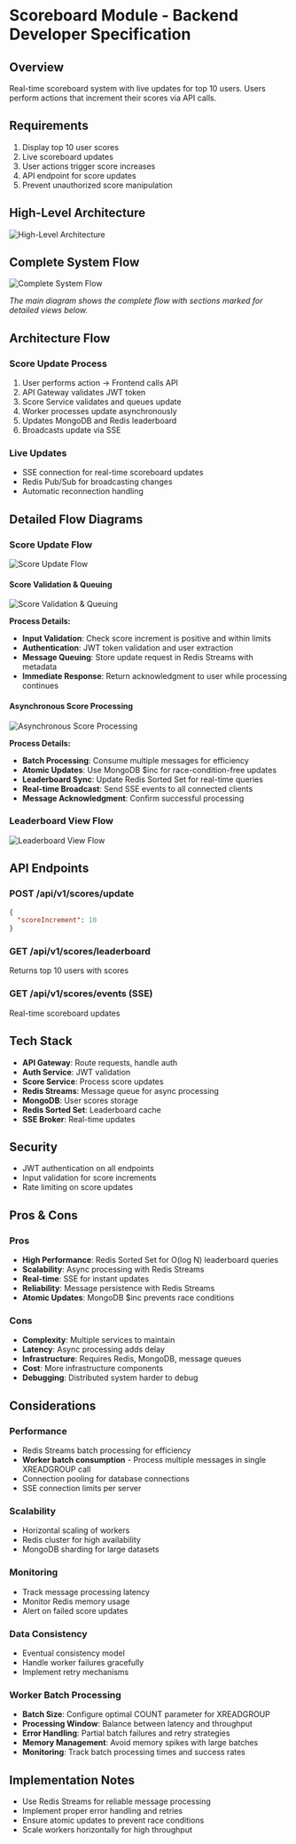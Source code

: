 # Scoreboard Module - Backend Developer Specification

## Overview
Real-time scoreboard system with live updates for top 10 users. Users perform actions that increment their scores via API calls.

## Requirements
1. Display top 10 user scores
2. Live scoreboard updates
3. User actions trigger score increases
4. API endpoint for score updates
5. Prevent unauthorized score manipulation

## High-Level Architecture
![High-Level Architecture](diagrams/generated/high-level-architecture.svg)

## Complete System Flow
![Complete System Flow](diagrams/generated/main.diagram.svg)

*The main diagram shows the complete flow with sections marked for detailed views below.*

## Architecture Flow

### Score Update Process
1. User performs action → Frontend calls API
2. API Gateway validates JWT token
3. Score Service validates and queues update
4. Worker processes update asynchronously
5. Updates MongoDB and Redis leaderboard
6. Broadcasts update via SSE

### Live Updates
- SSE connection for real-time scoreboard updates
- Redis Pub/Sub for broadcasting changes
- Automatic reconnection handling

## Detailed Flow Diagrams

### Score Update Flow
![Score Update Flow](diagrams/generated/score-update-flow.svg)

#### Score Validation & Queuing
![Score Validation & Queuing](diagrams/generated/score-validation-flow.svg)

**Process Details:**
- **Input Validation**: Check score increment is positive and within limits
- **Authentication**: JWT token validation and user extraction
- **Message Queuing**: Store update request in Redis Streams with metadata
- **Immediate Response**: Return acknowledgment to user while processing continues

#### Asynchronous Score Processing
![Asynchronous Score Processing](diagrams/generated/score-processing-flow.svg)

**Process Details:**
- **Batch Processing**: Consume multiple messages for efficiency
- **Atomic Updates**: Use MongoDB $inc for race-condition-free updates
- **Leaderboard Sync**: Update Redis Sorted Set for real-time queries
- **Real-time Broadcast**: Send SSE events to all connected clients
- **Message Acknowledgment**: Confirm successful processing

### Leaderboard View Flow
![Leaderboard View Flow](diagrams/generated/leaderboard-view-flow.svg)

## API Endpoints

### POST /api/v1/scores/update
```json
{
  "scoreIncrement": 10
}
```

### GET /api/v1/scores/leaderboard
Returns top 10 users with scores

### GET /api/v1/scores/events (SSE)
Real-time scoreboard updates

## Tech Stack
- **API Gateway**: Route requests, handle auth
- **Auth Service**: JWT validation
- **Score Service**: Process score updates
- **Redis Streams**: Message queue for async processing
- **MongoDB**: User scores storage
- **Redis Sorted Set**: Leaderboard cache
- **SSE Broker**: Real-time updates

## Security
- JWT authentication on all endpoints
- Input validation for score increments
- Rate limiting on score updates

## Pros & Cons

### Pros
- **High Performance**: Redis Sorted Set for O(log N) leaderboard queries
- **Scalability**: Async processing with Redis Streams
- **Real-time**: SSE for instant updates
- **Reliability**: Message persistence with Redis Streams
- **Atomic Updates**: MongoDB $inc prevents race conditions

### Cons
- **Complexity**: Multiple services to maintain
- **Latency**: Async processing adds delay
- **Infrastructure**: Requires Redis, MongoDB, message queues
- **Cost**: More infrastructure components
- **Debugging**: Distributed system harder to debug

## Considerations

### Performance
- Redis Streams batch processing for efficiency
- **Worker batch consumption** - Process multiple messages in single XREADGROUP call
- Connection pooling for database connections
- SSE connection limits per server

### Scalability
- Horizontal scaling of workers
- Redis cluster for high availability
- MongoDB sharding for large datasets

### Monitoring
- Track message processing latency
- Monitor Redis memory usage
- Alert on failed score updates

### Data Consistency
- Eventual consistency model
- Handle worker failures gracefully
- Implement retry mechanisms

### Worker Batch Processing
- **Batch Size**: Configure optimal COUNT parameter for XREADGROUP
- **Processing Window**: Balance between latency and throughput
- **Error Handling**: Partial batch failures and retry strategies
- **Memory Management**: Avoid memory spikes with large batches
- **Monitoring**: Track batch processing times and success rates

## Implementation Notes
- Use Redis Streams for reliable message processing
- Implement proper error handling and retries
- Ensure atomic updates to prevent race conditions
- Scale workers horizontally for high throughput

